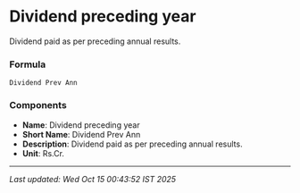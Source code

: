 # Dividend preceding year
Dividend paid as per preceding annual results.

### Formula
```text
Dividend Prev Ann
```


### Components
- **Name**: Dividend preceding year
- **Short Name**: Dividend Prev Ann
- **Description**: Dividend paid as per preceding annual results.
- **Unit**: Rs.Cr.

---
*Last updated: Wed Oct 15 00:43:52 IST 2025*
